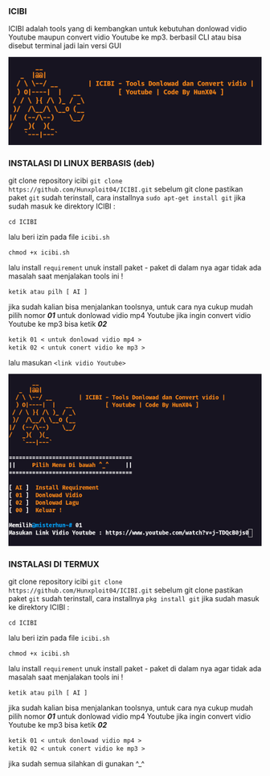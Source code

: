 ### ICIBI 
ICIBI adalah tools yang di kembangkan untuk kebutuhan donlowad vidio Youtube maupun convert vidio Youtube ke mp3. berbasil CLI atau bisa disebut terminal jadi lain versi GUI 

<img src="https://github.com/Hunxploit04/ICIBI/blob/main/icibi.png">

### INSTALASI DI LINUX BERBASIS (deb)
git clone repository icibi ```git clone https://github.com/Hunxploit04/ICIBI.git``` sebelum git clone pastikan paket ```git``` sudah terinstall, cara installnya ```sudo apt-get install git``` jika sudah masuk ke direktory ICIBI :
```
cd ICIBI
```
lalu beri izin pada file ```icibi.sh```
```
chmod +x icibi.sh
```
lalu install ```requirement``` unuk install paket - paket di dalam nya agar tidak ada masalah saat menjalakan tools ini !
```
ketik atau pilh [ AI ]
```
jika sudah kalian bisa menjalankan toolsnya, untuk cara nya cukup mudah pilih nomor ***01*** untuk donlowad vidio mp4 Youtube jika ingin convert vidio Youtube ke mp3 bisa ketik ***02***
```
ketik 01 < untuk donlowad vidio mp4 >
ketik 02 < untuk conert vidio ke mp3 >
```
lalu masukan ```<link vidio Youtube>```

<img src="cara.png" >

### INSTALASI DI TERMUX

git clone repository icibi ```git clone https://github.com/Hunxploit04/ICIBI.git``` sebelum git clone pastikan paket ```git``` sudah terinstall, cara installnya ```pkg install git``` jika sudah masuk ke direktory ICIBI :
```
cd ICIBI
```
lalu beri izin pada file ```icibi.sh```
```
chmod +x icibi.sh
```
lalu install ```requirement``` unuk install paket - paket di dalam nya agar tidak ada masalah saat menjalakan tools ini !
```
ketik atau pilh [ AI ]
```
jika sudah kalian bisa menjalankan toolsnya, untuk cara nya cukup mudah pilih nomor ***01*** untuk donlowad vidio mp4 Youtube jika ingin convert vidio Youtube ke mp3 bisa ketik ***02***
```
ketik 01 < untuk donlowad vidio mp4 >
ketik 02 < untuk conert vidio ke mp3 >
```

jika sudah semua silahkan di gunakan ^_^

